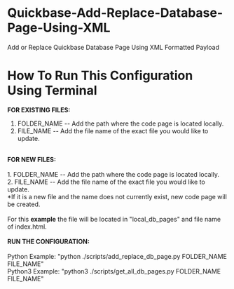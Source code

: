 # Quickbase-Add-Replace-Database-Page-Using-XML
Add or Replace Quickbase Database Page Using XML Formatted Payload 

# How To Run This Configuration Using Terminal
<b>FOR EXISTING FILES:</b><br>
1. FOLDER_NAME -- Add the path where the code page is located locally.<br>
2. FILE_NAME -- Add the file name of the exact file you would like to update.<br>
<br>
<b>FOR NEW FILES:</b><br><br>
1. FOLDER_NAME -- Add the path where the code page is located locally.<br>
2. FILE_NAME -- Add the file name of the exact file you would like to update.<br>
*If it is a new file and the name does not currently exist, new code page will be created.<br>
<br>
For this <b>example</b> the file will be located in "local_db_pages" and file name of index.html.<br><br>
<b>RUN THE CONFIGURATION:</b><br><br>
Python Example: "python ./scripts/add_replace_db_page.py FOLDER_NAME FILE_NAME"<br>
Python3 Example: "python3 ./scripts/get_all_db_pages.py FOLDER_NAME FILE_NAME"
